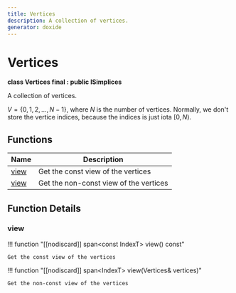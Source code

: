 ```yaml
---
title: Vertices
description: A collection of vertices.
generator: doxide
---
```



# Vertices

**class Vertices final : public ISimplices**



A collection of vertices.

$V=\{0,1,2,...,N-1\}$, where $N$ is the number of vertices.
Normally, we don't store the vertice indices, because the indices is just iota $[0, N)$.



## Functions

| Name | Description |
| ---- | ----------- |
| [view](#view) | Get the const view of the vertices  |
| [view](#view) | Get the non-const view of the vertices  |

## Function Details

### view<a name="view"></a>
!!! function "[[nodiscard]] span&lt;const IndexT&gt; view() const"

    
    
    Get the const view of the vertices
         
    
    
    

!!! function "[[nodiscard]] span&lt;IndexT&gt; view(Vertices&amp; vertices)"

    
    
    Get the non-const view of the vertices
         
    
    
    


